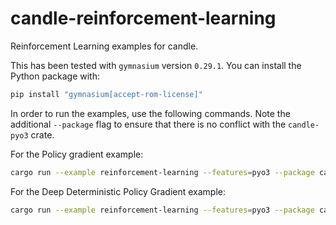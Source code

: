 # candle-reinforcement-learning

Reinforcement Learning examples for candle.

This has been tested with `gymnasium` version `0.29.1`. You can install the
Python package with:
```bash
pip install "gymnasium[accept-rom-license]"
```

In order to run the examples, use the following commands. Note the additional
`--package` flag to ensure that there is no conflict with the `candle-pyo3`
crate.

For the Policy gradient example:
```bash
cargo run --example reinforcement-learning --features=pyo3 --package candle-examples -- pg
```

For the Deep Deterministic Policy Gradient example:
```bash
cargo run --example reinforcement-learning --features=pyo3 --package candle-examples -- ddpg
```
